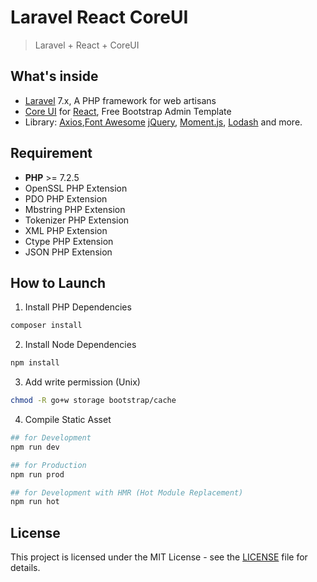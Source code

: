 # Laravel React CoreUI

> Laravel + React + CoreUI

## What's inside
* [Laravel][laravel] 7.x, A PHP framework for web artisans
* [Core UI][coreui] for [React][react], Free Bootstrap Admin Template
* Library: [Axios][axios],[Font Awesome][font-awesome] [jQuery][jquery], [Moment.js][moment], [Lodash][lodash] and more.

## Requirement
* **PHP** >= 7.2.5
* OpenSSL PHP Extension
* PDO PHP Extension
* Mbstring PHP Extension
* Tokenizer PHP Extension
* XML PHP Extension
* Ctype PHP Extension
* JSON PHP Extension


## How to Launch
1. Install PHP Dependencies
```bash
composer install
```
2. Install Node Dependencies
```bash
npm install
```
3. Add write permission (Unix)
```bash
chmod -R go+w storage bootstrap/cache
```
4.  Compile Static Asset
```bash
## for Development
npm run dev

## for Production
npm run prod

## for Development with HMR (Hot Module Replacement)
npm run hot
```


## License
This project is licensed under the MIT License - see the [LICENSE](LICENSE) file for details.  

[laravel]: https://laravel.com
[coreui]: https://coreui.io
[react]: https://reactjs.org/
[axios]: https://github.com/axios/axios
[font-awesome]: https://fontawesome.com/
[jquery]: https://jquery.com/
[lodash]: https://lodash.com/
[moment]: https://momentjs.com/
